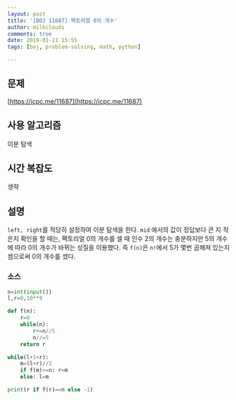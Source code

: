 ```yaml
---
layout: post
title: '[BOJ 11687] 팩토리얼 0의 개수'
author: milkclouds
comments: true
date: 2019-01-21 15:55
tags: [boj, problem-solving, math, python]

---
```


## 문제
[https://icpc.me/11687](https://icpc.me/11687)


## 사용 알고리즘
이분 탐색


## 시간 복잡도
생략


## 설명

`left, right`를 적당히 설정하여 이분 탐색을 한다.
`mid` 에서의 값이 정답보다 큰 지 작은지 확인을 할 때는, 팩토리얼 0의 개수를 셀 때 인수 2의 개수는 충분하지만 5의 개수에 따라 0의 개수가 바뀌는 성질을 이용했다.
즉 `f(n)`은 `n!`에서 5가 몇번 곱해져 있는지 셈으로써 0의 개수를 셌다.


### 소스  

```python
n=int(input())
l,r=0,10**9

def f(n):
	r=0
	while(n):
		r+=n//5
		n//=5
	return r

while(l+1<r):
	m=(l+r)//2
	if f(m)>=n: r=m
	else: l=m

print(r if f(r)==n else -1)
```